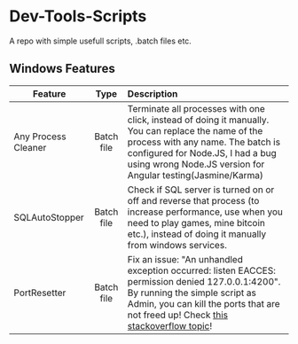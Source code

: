 # Dev-Tools-Scripts
A repo with simple usefull scripts, .batch files etc.

## Windows Features
| Feature  | Type | Description |
|----------|:-------------:|:-------------|
| Any Process Cleaner | Batch file | Terminate all processes with one click, instead of doing it manually. You can replace the name of the process with any name. The batch is configured for Node.JS, I had a bug using wrong Node.JS version for Angular testing(Jasmine/Karma) |
| SQLAutoStopper | Batch file | Check if SQL server is turned on or off and reverse that process (to increase performance, use when you need to play games, mine bitcoin etc.), instead of doing it manually from windows services.  |
| PortResetter | Batch file | Fix an issue: "An unhandled exception occurred: listen EACCES: permission denied 127.0.0.1:4200". By running the simple script as Admin, you can kill the ports that are not freed up! Check [this stackoverflow topic](https://stackoverflow.com/questions/60485038/ng-server-listen-eacces-permission-denied-127-0-0-14200)!  |
